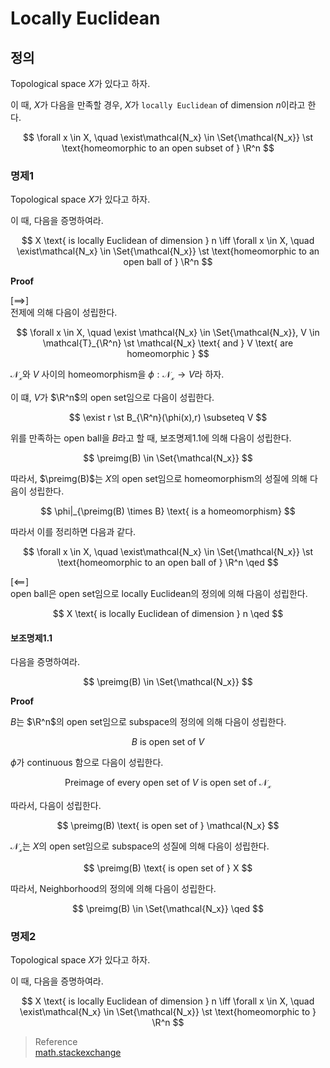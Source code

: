 # Locally Euclidean
## 정의
Topological space $X$가 있다고 하자.

이 때, $X$가 다음을 만족할 경우, $X$가 `locally Euclidean` of dimension $n$이라고 한다.

$$ \forall x \in X, \quad \exist\mathcal{N_x} \in \Set{\mathcal{N_x}} \st \text{homeomorphic to an open subset of } \R^n $$

### 명제1
Topological space $X$가 있다고 하자.

이 때, 다음을 증명하여라.

$$ X \text{ is locally Euclidean of dimension } n \iff \forall x \in X, \quad \exist\mathcal{N_x} \in \Set{\mathcal{N_x}} \st \text{homeomorphic to an open ball of } \R^n $$

**Proof**

[$\implies$]  
전제에 의해 다음이 성립한다.

$$ \forall x \in X, \quad \exist \mathcal{N_x} \in \Set{\mathcal{N_x}}, V \in \mathcal{T}_{\R^n} \st \mathcal{N_x} \text{ and } V \text{ are homeomorphic } $$

$\mathcal{N_x}$와 $V$ 사이의 homeomorphism을 $\phi: \mathcal{N_x} \rightarrow V$라 하자.

이 떄, $V$가 $\R^n$의 open set임으로 다음이 성립한다.

$$ \exist r \st B_{\R^n}(\phi(x),r) \subseteq V $$

위를 만족하는 open ball을 $B$라고 할 때, 보조명제1.1에 의해 다음이 성립한다.

$$ \preimg(B) \in \Set{\mathcal{N_x}} $$

따라서, $\preimg(B)$는 $X$의 open set임으로 homeomorphism의 성질에 의해 다음이 성립한다.

$$ \phi|_{\preimg(B) \times B} \text{ is a homeomorphism} $$

따라서 이를 정리하면 다음과 같다.

$$ \forall x \in X, \quad \exist\mathcal{N_x} \in \Set{\mathcal{N_x}} \st \text{homeomorphic to an open ball of } \R^n \qed $$

[$\impliedby$]  
open ball은 open set임으로 locally Euclidean의 정의에 의해 다음이 성립한다.

$$ X \text{ is locally Euclidean of dimension } n \qed $$

#### 보조명제1.1
다음을 증명하여라.

$$ \preimg(B) \in \Set{\mathcal{N_x}} $$

**Proof**

$B$는 $\R^n$의 open set임으로 subspace의 정의에 의해 다음이 성립한다.

$$ B \text{ is open set of } V $$

$\phi$가 continuous 함으로 다음이 성립한다.

$$ \text{Preimage of every open set of } V \text{ is open set of } \mathcal{N_x} $$

따라서, 다음이 성립한다.

$$ \preimg(B) \text{ is open set of } \mathcal{N_x} $$

$\mathcal{N_x}$는 $X$의 open set임으로 subspace의 성질에 의해 다음이 성립한다.

$$ \preimg(B) \text{ is open set of } X $$

따라서, Neighborhood의 정의에 의해 다음이 성립한다.

$$ \preimg(B) \in \Set{\mathcal{N_x}} \qed $$

### 명제2
Topological space $X$가 있다고 하자.

이 때, 다음을 증명하여라.

$$ X \text{ is locally Euclidean of dimension } n \iff \forall x \in X, \quad \exist\mathcal{N_x} \in \Set{\mathcal{N_x}} \st \text{homeomorphic to } \R^n $$

> Reference  
> [math.stackexchange](https://math.stackexchange.com/questions/1072741/is-an-open-n-ball-homeomorphic-to-mathbbrn)
